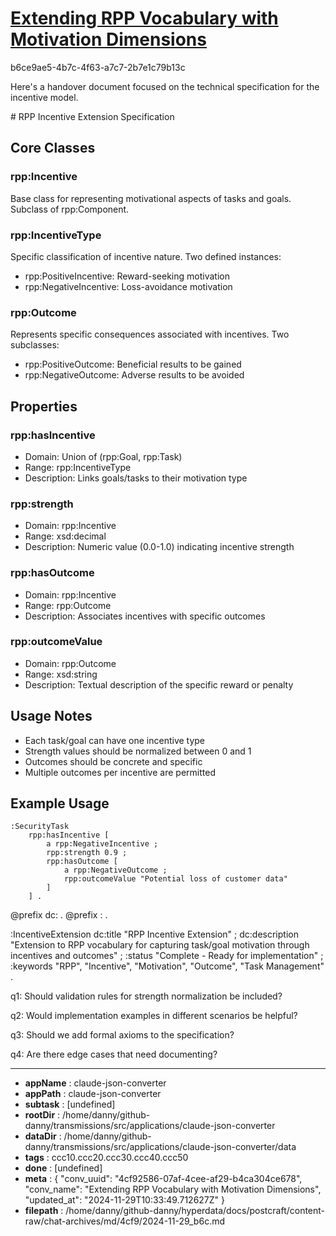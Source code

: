 # [Extending RPP Vocabulary with Motivation Dimensions](https://claude.ai/chat/4cf92586-07af-4cee-af29-b4ca304ce678)

b6ce9ae5-4b7c-4f63-a7c7-2b7e1c79b13c

 Here's a handover document focused on the technical specification for the incentive model.

<antArtifact identifier="incentive-spec" type="application/vnd.ant.code" language="markdown" title="RPP Incentive Extension Specification">
# RPP Incentive Extension Specification

## Core Classes

### rpp:Incentive
Base class for representing motivational aspects of tasks and goals. Subclass of rpp:Component.

### rpp:IncentiveType
Specific classification of incentive nature. Two defined instances:
- rpp:PositiveIncentive: Reward-seeking motivation
- rpp:NegativeIncentive: Loss-avoidance motivation

### rpp:Outcome
Represents specific consequences associated with incentives. Two subclasses:
- rpp:PositiveOutcome: Beneficial results to be gained
- rpp:NegativeOutcome: Adverse results to be avoided

## Properties

### rpp:hasIncentive
- Domain: Union of (rpp:Goal, rpp:Task)
- Range: rpp:IncentiveType
- Description: Links goals/tasks to their motivation type

### rpp:strength
- Domain: rpp:Incentive
- Range: xsd:decimal
- Description: Numeric value (0.0-1.0) indicating incentive strength

### rpp:hasOutcome
- Domain: rpp:Incentive
- Range: rpp:Outcome
- Description: Associates incentives with specific outcomes

### rpp:outcomeValue
- Domain: rpp:Outcome
- Range: xsd:string
- Description: Textual description of the specific reward or penalty

## Usage Notes
- Each task/goal can have one incentive type
- Strength values should be normalized between 0 and 1
- Outcomes should be concrete and specific
- Multiple outcomes per incentive are permitted

## Example Usage
```turtle
:SecurityTask
    rpp:hasIncentive [
        a rpp:NegativeIncentive ;
        rpp:strength 0.9 ;
        rpp:hasOutcome [
            a rpp:NegativeOutcome ;
            rpp:outcomeValue "Potential loss of customer data"
        ]
    ] .
```
</antArtifact>

<antArtifact identifier="handover-summary" type="application/vnd.ant.code" language="turtle" title="Handover Summary">
@prefix dc: <http://purl.org/dc/elements/1.1/> .
@prefix : <http://example.org/handover#> .

:IncentiveExtension
    dc:title "RPP Incentive Extension" ;
    dc:description "Extension to RPP vocabulary for capturing task/goal motivation through incentives and outcomes" ;
    :status "Complete - Ready for implementation" ;
    :keywords "RPP", "Incentive", "Motivation", "Outcome", "Task Management" .
</antArtifact>

q1: Should validation rules for strength normalization be included?

q2: Would implementation examples in different scenarios be helpful?

q3: Should we add formal axioms to the specification?

q4: Are there edge cases that need documenting?

---

* **appName** : claude-json-converter
* **appPath** : claude-json-converter
* **subtask** : [undefined]
* **rootDir** : /home/danny/github-danny/transmissions/src/applications/claude-json-converter
* **dataDir** : /home/danny/github-danny/transmissions/src/applications/claude-json-converter/data
* **tags** : ccc10.ccc20.ccc30.ccc40.ccc50
* **done** : [undefined]
* **meta** : {
  "conv_uuid": "4cf92586-07af-4cee-af29-b4ca304ce678",
  "conv_name": "Extending RPP Vocabulary with Motivation Dimensions",
  "updated_at": "2024-11-29T10:33:49.712627Z"
}
* **filepath** : /home/danny/github-danny/hyperdata/docs/postcraft/content-raw/chat-archives/md/4cf9/2024-11-29_b6c.md